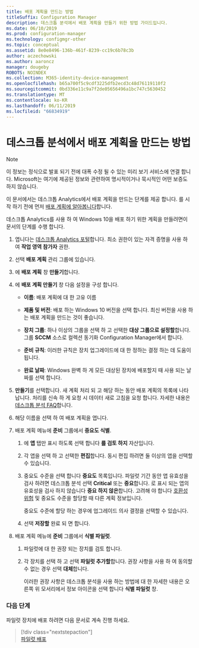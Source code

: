 ```yaml
---
title: 배포 계획을 만드는 방법
titleSuffix: Configuration Manager
description: 데스크톱 분석에서 배포 계획을 만들기 위한 방법 가이드입니다.
ms.date: 06/10/2019
ms.prod: configuration-manager
ms.technology: configmgr-other
ms.topic: conceptual
ms.assetid: 8e0e8496-136b-461f-8239-cc19c6b78c3b
author: aczechowski
ms.author: aaroncz
manager: dougeby
ROBOTS: NOINDEX
ms.collection: M365-identity-device-management
ms.openlocfilehash: b65a700f5c9cdf3225dfb2ecd3c48d76119110f2
ms.sourcegitcommit: 0bd336e11c9a7f2de05656496a1bc747c5630452
ms.translationtype: MT
ms.contentlocale: ko-KR
ms.lasthandoff: 06/11/2019
ms.locfileid: "66834919"
---
```

# <a name="how-to-create-deployment-plans-in-desktop-analytics"></a>데스크톱 분석에서 배포 계획을 만드는 방법

> [!Note]  
> 이 정보는 정식으로 발표 되기 전에 대폭 수정 될 수 있는 미리 보기 서비스에 연결 합니다. Microsoft는 여기에 제공된 정보와 관련하여 명시적이거나 묵시적인 어떤 보증도 하지 않습니다.  

이 문서에서는 데스크톱 Analytics에서 배포 계획을 만드는 단계를 제공 합니다. 를 시작 하기 전에 먼저 [배포 계획에 알아봅니다](/sccm/desktop-analytics/about-deployment-plans)합니다.

데스크톱 Analytics를 사용 하 여 Windows 10을 배포 하기 위한 계획을 만들려면이 문서의 단계를 수행 합니다.

1. 엽니다는 [데스크톱 Analytics 포털](https://aka.ms/m365aprod)합니다. 최소 권한이 있는 자격 증명을 사용 하 여 **작업 영역 참가자** 권한.  

2. 선택 **배포 계획** 관리 그룹에 있습니다.  

3. 에 **배포 계획** 창 **만들기**합니다.  

4. 에 **배포 계획 만들기** 창 다음 설정을 구성 합니다.  

    - **이름**: 배포 계획에 대 한 고유 이름  

    - **제품 및 버전**: 배포 하는 Windows 10 버전을 선택 합니다. 최신 버전을 사용 하는 배포 계획을 만드는 것이 좋습니다.  

    - **장치 그룹**: 하나 이상의 그룹을 선택 하 고 선택한 **대상 그룹으로 설정할**합니다. 그룹 **SCCM** 소스로 컬렉션 동기화 Configuration Manager에서 합니다.  

    - **준비 규칙**: 이러한 규칙은 장치 업그레이드에 대 한 정하는 결정 하는 데 도움이 됩니다.  

    - **완료 날짜**: Windows 완벽 하 게 모든 대상된 장치에 배포할지 때 사용 되는 날짜를 선택 합니다.  

5. **만들기**를 선택합니다. 새 계획 처리 되 고 해당 하는 동안 배포 계획의 목록에 나타납니다. 처리를 신속 하 게 요청 시 데이터 새로 고침을 요청 합니다. 자세한 내용은 [데스크톱 분석 FAQ](/sccm/desktop-analytics/faq##can-i-reduce-the-amount-of-time-it-takes-for-data-to-refresh-in-my-desktop-analytics-portal)합니다.  

6. 해당 이름을 선택 하 여 배포 계획을 엽니다.  

7. 배포 계획 메뉴에 **준비** 그룹에서 **중요도 식별**.  

    1. 에 **앱** 탭만 표시 하도록 선택 합니다 **를 검토 하지** 자산입니다.  

    2. 각 앱을 선택 하 고 선택한 **편집**합니다. 동시 편집 하려면 둘 이상의 앱을 선택할 수 있습니다.  

    3. 중요도 수준을 선택 합니다 **중요도** 목록입니다. 파일럿 기간 동안 앱 유효성을 검사 하려면 데스크톱 분석 선택 **Critical** 또는 **중요**합니다. 로 표시 되는 앱의 유효성을 검사 하지 않습니다 **중요 하지 않은**합니다. 고려해 야 합니다 [호환성 위험](/sccm/desktop-analytics/compat-risk) 및 중요도 수준을 할당할 때 다른 계획 정보입니다.  

        중요도 수준에 할당 하는 경우에 업그레이드 의사 결정을 선택할 수 있습니다.  

    4. 선택 **저장할** 완료 되 면 합니다.  

8. 배포 계획 메뉴에 **준비** 그룹에서 **식별 파일럿**.  

    1. 파일럿에 대 한 권장 되는 장치를 검토 합니다.  

    2. 각 장치를 선택 하 고 선택 **파일럿 추가할**합니다. 권장 사항을 사용 하 여 동의할 수 없는 경우 선택 **대체**합니다.  

        이러한 권장 사항은 데스크톱 분석을 사용 하는 방법에 대 한 자세한 내용은 오른쪽 위 모서리에서 정보 아이콘을 선택 합니다 **식별 파일럿** 창.



### <a name="next-steps"></a>다음 단계

파일럿 장치에 배포 하려면 다음 문서로 계속 진행 하세요.
> [!div class="nextstepaction"]  
> [파일럿 배포](/sccm/desktop-analytics/deploy-pilot)  

